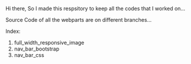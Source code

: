 Hi there, So  I made this respsitory to keep all the codes that I worked on...

Source Code of all the webparts are on different branches...

Index:
1. full_width_responsive_image
2. nav_bar_bootstrap
3. nav_bar_css